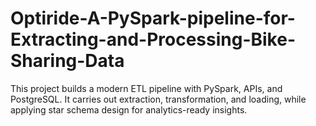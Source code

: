 # Optiride-A-PySpark-pipeline-for-Extracting-and-Processing-Bike-Sharing-Data
This project builds a modern ETL pipeline with PySpark, APIs, and PostgreSQL. It carries out extraction, transformation, and loading, while applying star schema design for analytics-ready insights.

